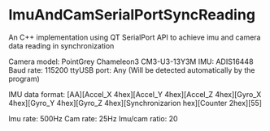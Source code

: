 # ImuAndCamSerialPortSyncReading
An C++ implementation using QT SerialPort API to achieve imu and camera data reading in synchronization

Camera model: PointGrey Chameleon3 CM3-U3-13Y3M
IMU: ADIS16448
Baud rate: 115200
ttyUSB port: Any (Will be detected automatically by the program)

IMU data format:
[AA][Accel_X 4hex][Accel_Y 4hex][Accel_Z 4hex][Gyro_X 4hex][Gyro_Y 4hex][Gyro_Z 4hex][Synchronizarion hex][Counter 2hex][55]

Imu rate: 500Hz
Cam rate: 25Hz
Imu/cam ratio: 20
